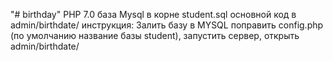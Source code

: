 "# birthday" 
PHP 7.0
база Mysql в корне student.sql
основной код в admin/birthdate/
инструкция: Залить базу в MYSQL поправить config.php (по умолчанию название базы student), запустить сервер, открыть admin/birthdate/